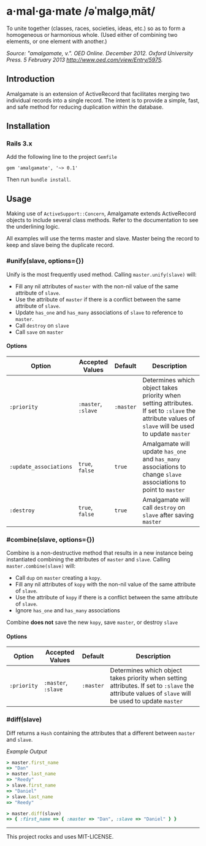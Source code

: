# a·mal·ga·mate /əˈmalgəˌmāt/

To unite together (classes, races, societies, ideas, etc.) so as to form a homogeneous or harmonious whole. (Used either of combining two elements, or one element with another.)

*Source: "amalgamate, v.". OED Online. December 2012. Oxford University Press. 5 February 2013 <http://www.oed.com/view/Entry/5975>.*

## Introduction

Amalgamate is an extension of ActiveRecord that facilitates merging two individual records into a single record. The intent is to provide a simple, fast, and safe method for reducing duplication within the database.

## Installation

### Rails 3.x

Add the following line to the project `Gemfile`

    gem 'amalgamate', '~> 0.1'

Then run `bundle install`.

## Usage

Making use of `ActiveSupport::Concern`, Amalgamate extends ActiveRecord objects to include several class methods. Refer to the documentation to see the underlining logic.

All examples will use the terms master and slave. Master being the record to keep and slave being the duplicate record.

### #unify(slave, options={})

Unify is the most frequently used method. Calling `master.unify(slave)` will:

- Fill any nil attributes of `master` with the non-nil value of the same attribute of `slave`.
- Use the attribute of `master` if there is a conflict between the same attribute of `slave`.
- Update `has_one` and `has_many` associations of `slave` to reference to `master`.
- Call `destroy` on `slave`
- Call `save` on `master` 

#### Options

| Option       | Accepted Values     | Default | Description       |
|--------------|---------------------|---------|-------------------|
| `:priority`   | `:master`, `:slave` | `:master` |Determines which object takes priority when setting attributes. If set to `:slave` the attribute values of `slave` will be used to update `master`|
| `:update_associations` | `true`, `false` | `true` | Amalgamate will update `has_one` and `has_many` associations to change `slave` associations to point to `master`|
| `:destroy` |`true`, `false` | `true` | Amalgamate will call `destroy` on `slave` after saving `master`|


### #combine(slave, options={})

Combine is a non-destructive method that results in a new instance being instantiated combining the attributes of `master` and `slave`. Calling `master.combine(slave)` will:

- Call `dup` on `master` creating a `kopy`.
- Fill any nil attributes of `kopy` with the non-nil value of the same attribute of `slave`.
- Use the attribute of `kopy` if there is a conflict between the same attribute of `slave`.
- Ignore `has_one` and `has_many` associations

Combine **does not** save the new `kopy`, save `master`, or destroy `slave`

#### Options

| Option       | Accepted Values     | Default | Description       |
|--------------|---------------------|---------|-------------------|
| `:priority`   | `:master`, `:slave` | `:master` |Determines which object takes priority when setting attributes. If set to `:slave` the attribute values of `slave` will be used to update `master`|

### #diff(slave)

Diff returns a `Hash` containing the attributes that a different between `master` and `slave`.

_Example Output_

```ruby
> master.first_name
=> "Dan"
> master.last_name
=> "Reedy"
> slave.first_name
=> "Daniel"
> slave.last_name
=> "Reedy"

> master.diff(slave)
=> { :first_name => { :master => "Dan", :slave => "Daniel" } }
```

---

This project rocks and uses MIT-LICENSE.